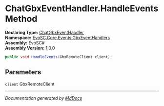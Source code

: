 ﻿<!--  
  <auto-generated>   
    The contents of this file were generated by a tool.  
    Changes to this file may be list if the file is regenerated  
  </auto-generated>   
-->

# ChatGbxEventHandler.HandleEvents Method

**Declaring Type:** [ChatGbxEventHandler](../index.md)  
**Namespace:** [EvoSC.Core.Events.GbxEventHandlers](../../index.md)  
**Assembly:** EvoSC\#  
**Assembly Version:** 1.0.0

```csharp
public void HandleEvents(GbxRemoteClient client);
```

## Parameters

`client`  GbxRemoteClient

___

*Documentation generated by [MdDocs](https://github.com/ap0llo/mddocs)*
